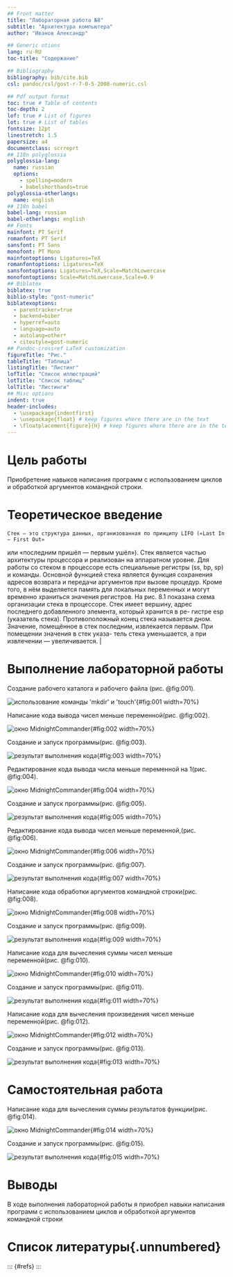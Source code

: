 ```yaml
---
## Front matter
title: "Лабораторная работа №8"
subtitle: "Архитектура компьютера"
author: "Иванов Александр"

## Generic otions
lang: ru-RU
toc-title: "Содержание"

## Bibliography
bibliography: bib/cite.bib
csl: pandoc/csl/gost-r-7-0-5-2008-numeric.csl

## Pdf output format
toc: true # Table of contents
toc-depth: 2
lof: true # List of figures
lot: true # List of tables
fontsize: 12pt
linestretch: 1.5
papersize: a4
documentclass: scrreprt
## I18n polyglossia
polyglossia-lang:
  name: russian
  options:
	- spelling=modern
	- babelshorthands=true
polyglossia-otherlangs:
  name: english
## I18n babel
babel-lang: russian
babel-otherlangs: english
## Fonts
mainfont: PT Serif
romanfont: PT Serif
sansfont: PT Sans
monofont: PT Mono
mainfontoptions: Ligatures=TeX
romanfontoptions: Ligatures=TeX
sansfontoptions: Ligatures=TeX,Scale=MatchLowercase
monofontoptions: Scale=MatchLowercase,Scale=0.9
## Biblatex
biblatex: true
biblio-style: "gost-numeric"
biblatexoptions:
  - parentracker=true
  - backend=biber
  - hyperref=auto
  - language=auto
  - autolang=other*
  - citestyle=gost-numeric
## Pandoc-crossref LaTeX customization
figureTitle: "Рис."
tableTitle: "Таблица"
listingTitle: "Листинг"
lofTitle: "Список иллюстраций"
lotTitle: "Список таблиц"
lolTitle: "Листинги"
## Misc options
indent: true
header-includes:
  - \usepackage{indentfirst}
  - \usepackage{float} # keep figures where there are in the text
  - \floatplacement{figure}{H} # keep figures where there are in the text
---
```


# Цель работы

Приобретение навыков написания программ с использованием циклов и обработкой
аргументов командной строки.



# Теоретическое введение

    Стек — это структура данных, организованная по принципу LIFO («Last In — First Out»
или «последним пришёл — первым ушёл»). Стек является частью архитектуры процессора и
реализован на аппаратном уровне. Для работы со стеком в процессоре есть специальные
регистры (ss, bp, sp) и команды.
Основной функцией стека является функция сохранения адресов возврата и передачи
аргументов при вызове процедур. Кроме того, в нём выделяется память для локальных
переменных и могут временно храниться значения регистров.
На рис. 8.1 показана схема организации стека в процессоре.
Стек имеет вершину, адрес последнего добавленного элемента, который хранится в ре-
гистре esp (указатель стека). Противоположный конец стека называется дном. Значение,
помещённое в стек последним, извлекается первым. При помещении значения в стек указа-
тель стека уменьшается, а при извлечении — увеличивается.                                                       |


# Выполнение лабораторной работы

Создание рабочего каталога и рабочего файла (рис. @fig:001).

![использование команды 'mkdir' и 'touch'](image/1.png){#fig:001 width=70%}

Написание кода вывода чисел меньше переменной(рис. @fig:002).

![окно MidnightCommander](image/3.png){#fig:002 width=70%}

Создание и запуск программы(рис. @fig:003).

![результат выполнения кода](image/2.png){#fig:003 width=70%}

Редактирование кода вывода числа меньше переменной на 1(рис. @fig:004).

![окно MidnightCommander](image/5.png){#fig:004 width=70%}

Создание и запуск программы(рис. @fig:005).

![результат выполнения кода](image/4.png){#fig:005 width=70%}

Редактирование кода вывода чисел меньше переменной,(рис. @fig:006).

![окно MidnightCommander](image/5.png){#fig:006 width=70%}

Создание и запуск программы(рис. @fig:007).

![результат выполнения кода](image/6.png){#fig:007 width=70%}

Написание кода обработки аргументов командной строки(рис. @fig:008).

![окно MidnightCommander](image/7.png){#fig:008 width=70%}

Создание и запуск программы(рис. @fig:009).

![результат выполнения кода](image/8.png){#fig:009 width=70%}

Написание кода для вычесления суммы чисел меньше переменной(рис. @fig:010).

![окно MidnightCommander](image/9.png){#fig:010 width=70%}

Создание и запуск программы(рис. @fig:011).

![результат выполнения кода](image/10.png){#fig:011 width=70%}

Написание кода для вычесления произведения чисел меньше переменной(рис. @fig:012).

![окно MidnightCommander](image/11.png){#fig:012 width=70%}

Создание и запуск программы(рис. @fig:013).

![результат выполнения кода](image/12.png){#fig:013 width=70%}

# Самостоятельная работа

Написание кода для вычесления суммы результатов функции(рис. @fig:014).

![окно MidnightCommander](image/20.png){#fig:014 width=70%}

Создание и запуск программы(рис. @fig:015).

![результат выполнения кода](image/30.png){#fig:015 width=70%}





# Выводы

В ходе выполнения лабораторной работы я приобрел навыки написания программ с использованием циклов и обработкой аргументов командной строки

# Список литературы{.unnumbered}

::: {#refs}
:::
